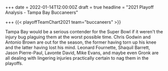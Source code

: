 +++
date = 2022-01-14T12:00:00Z
draft = true
headline = "2021 Playoff Analysis - Tampa Bay Buccaneers"

+++
{{< playoffTeamChart2021 team="buccaneers" >}}

Tampa Bay would be a serious contender for the Super Bowl if it weren't the injury bug plaguing them at the worst possible time. Chris Godwin and Antonio Brown are out for the season, the former having torn up his knee and the latter having lost his mind. Leonard Fournette, Shaquil Barrett, Jason Pierre-Paul, Lavonte David, Mike Evans, and maybe even Gronk are all dealing with lingering injuries practically certain to nag them in the playoffs. 
